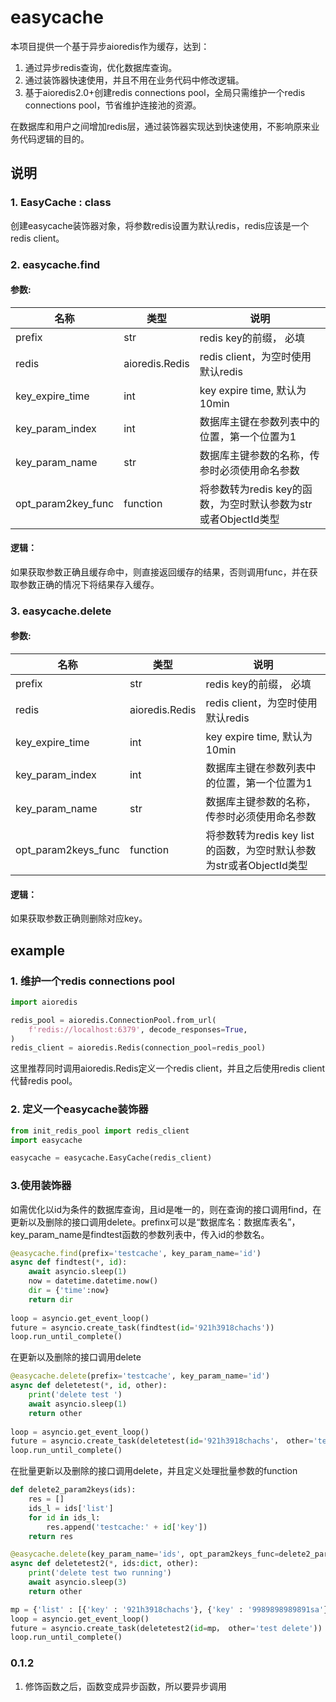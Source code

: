 # easycache 

本项目提供一个基于异步aioredis作为缓存，达到：

1. 通过异步redis查询，优化数据库查询。
2. 通过装饰器快速使用，并且不用在业务代码中修改逻辑。
3. 基于aioredis2.0+创建redis connections pool，全局只需维护一个redis connections pool，节省维护连接池的资源。

在数据库和用户之间增加redis层，通过装饰器实现达到快速使用，不影响原来业务代码逻辑的目的。

## 说明

### 1. EasyCache : class

创建easycache装饰器对象，将参数redis设置为默认redis，redis应该是一个redis client。

### 2. easycache.find

#### 参数:
			 
| 名称 | 类型 | 说明 |
| -------------- | ---- | ------------------------- |
| prefix |     str    | redis key的前缀， 必填 | 
| redis | aioredis.Redis | redis client，为空时使用默认redis|
| key_expire_time |     int    | key expire time, 默认为10min | 
| key_param_index |     int    | 数据库主键在参数列表中的位置，第一个位置为1 | 
| key_param_name |     str    | 数据库主键参数的名称，传参时必须使用命名参数 | 
| opt_param2key_func |     function    | 将参数转为redis key的函数，为空时默认参数为str或者ObjectId类型 | 

#### 逻辑：
如果获取参数正确且缓存命中，则直接返回缓存的结果，否则调用func，并在获取参数正确的情况下将结果存入缓存。

### 3. easycache.delete

#### 参数:	 

| 名称 | 类型 | 说明 |
| -------------- | ---- | ------------------------- |
| prefix |     str    | redis key的前缀， 必填 | 
| redis | aioredis.Redis | redis client，为空时使用默认redis|
| key_expire_time |     int    | key expire time, 默认为10min | 
| key_param_index |     int    | 数据库主键在参数列表中的位置，第一个位置为1 | 
| key_param_name |     str    | 数据库主键参数的名称，传参时必须使用命名参数 | 
| opt_param2keys_func |     function    | 将参数转为redis key list的函数，为空时默认参数为str或者ObjectId类型 | 

#### 逻辑：
如果获取参数正确则删除对应key。

## example


### 1. 维护一个redis connections pool
```python
import aioredis

redis_pool = aioredis.ConnectionPool.from_url(
    f'redis://localhost:6379', decode_responses=True,
)
redis_client = aioredis.Redis(connection_pool=redis_pool)
```

这里推荐同时调用aioredis.Redis定义一个redis client，并且之后使用redis client代替redis pool。

### 2. 定义一个easycache装饰器

```python
from init_redis_pool import redis_client
import easycache

easycache = easycache.EasyCache(redis_client)
```

### 3.使用装饰器
如需优化以id为条件的数据库查询，且id是唯一的，则在查询的接口调用find，在更新以及删除的接口调用delete。prefinx可以是“数据库名：数据库表名”， key_param_name是findtest函数的参数列表中，传入id的参数名。

```python
@easycache.find(prefix='testcache', key_param_name='id')
async def findtest(*, id):
    await asyncio.sleep(1)
    now = datetime.datetime.now()
    dir = {'time':now}
    return dir
	
loop = asyncio.get_event_loop()
future = asyncio.create_task(findtest(id='921h3918chachs'))
loop.run_until_complete()
```
在更新以及删除的接口调用delete

```python
@easycache.delete(prefix='testcache', key_param_name='id')
async def deletetest(*, id, other):
    print('delete test ')
    await asyncio.sleep(1)
    return other
	
loop = asyncio.get_event_loop()
future = asyncio.create_task(deletetest(id='921h3918chachs'， other='test delete'))
loop.run_until_complete()
```
在批量更新以及删除的接口调用delete，并且定义处理批量参数的function

```python
def delete2_param2keys(ids):
    res = []
    ids_l = ids['list']
    for id in ids_l:
        res.append('testcache:' + id['key'])
    return res

@easycache.delete(key_param_name='ids', opt_param2keys_func=delete2_param2keys)
async def deletetest2(*, ids:dict, other):
    print('delete test two running')
    await asyncio.sleep(3)
    return other

mp = {'list' : [{'key' : '921h3918chachs'}, {'key' : '9989898989891sa'}]}
loop = asyncio.get_event_loop()
future = asyncio.create_task(deletetest2(id=mp， other='test delete'))
loop.run_until_complete()
```

### 0.1.2
1. 修饰函数之后，函数变成异步函数，所以要异步调用